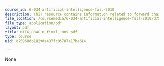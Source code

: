 ```yaml
---
course_id: 6-034-artificial-intelligence-fall-2010
description: This resource contains information related to forward chaining.
file_location: /coursemedia/6-034-artificial-intelligence-fall-2010/d75968db1829da437fc05787a17ba614_MIT6_034F10_final_2009.pdf
file_type: application/pdf
layout: pdf
title: MIT6_034F10_final_2009.pdf
type: course
uid: d75968db1829da437fc05787a17ba614

---
```

None